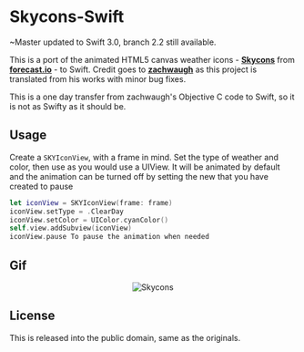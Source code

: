 # Skycons-Swift

~Master updated to Swift 3.0, branch 2.2 still available.

This is a port of the animated HTML5 canvas weather icons - [**Skycons**](http://darkskyapp.github.io/skycons/) from [**forecast.io**](http://forecast.io) - to Swift. Credit goes to [**zachwaugh**](https://github.com/zachwaugh/cocoa-skycons) as this project is translated from his works with minor bug fixes.

This is a one day transfer from zachwaugh's Objective C code to Swift, so it is not as Swifty as it should be.

## Usage

Create a `SKYIconView`, with a frame in mind. Set the type of weather and color, then use as you would use a UIView. It will be animated by default and the animation can be turned off by setting the new that you have created to pause 

```Swift
let iconView = SKYIconView(frame: frame)
iconView.setType = .ClearDay
iconView.setColor = UIColor.cyanColor()
self.view.addSubview(iconView)
iconView.pause To pause the animation when needed
```

## Gif

<p align="center">
  <img src="https://github.com/miwand/Skycons-Swift/blob/master/skycons-Gif.gif" alt="Skycons"/>
</p>


## License

This is released into the public domain, same as the originals.
